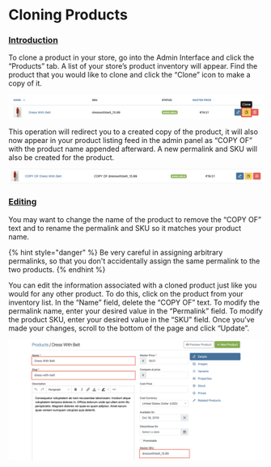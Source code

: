 # Cloning Products

### [Introduction](cloning-products.md#introduction) <a id="introduction"></a>

To clone a product in your store, go into the Admin Interface and click the “Products” tab. A list of your store’s product inventory will appear. Find the product that you would like to clone and click the “Clone” icon to make a copy of it.  


![Cloning a Product](../.gitbook/assets/clo1%20%281%29.png)

This operation will redirect you to a created copy of the product, it will also now appear in your product listing feed in the admin panel as “COPY OF” with the product name appended afterward. A new permalink and SKU will also be created for the product.

![Clonned Product Example](../.gitbook/assets/clo2.png)

### [Editing](cloning-products.md#editing) <a id="editing"></a>

You may want to change the name of the product to remove the “COPY OF” text and to rename the permalink and SKU so it matches your product name.

{% hint style="danger" %}
Be very careful in assigning arbitrary permalinks, so that you don't accidentally assign the same permalink to the two products.
{% endhint %}

You can edit the information associated with a cloned product just like you would for any other product. To do this, click on the product from your inventory list. In the “Name” field, delete the “COPY OF” text. To modify the permalink name, enter your desired value in the “Permalink” field. To modify the product SKU, enter your desired value in the “SKU” field. Once you’ve made your changes, scroll to the bottom of the page and click “Update”.  


![Editing a Cloned Product](../.gitbook/assets/clo3.png)

